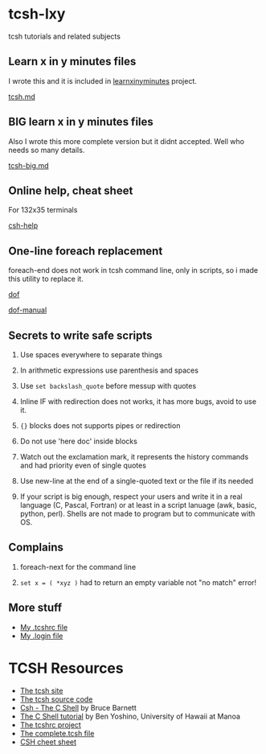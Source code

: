# tcsh-lxy
tcsh tutorials and related subjects

## Learn x in y minutes files
I wrote this and it is included in [learnxinyminutes](https://learnxinyminutes.com/) project.

[tcsh.md](https://github.com/nereusx/tcsh-lxy/blob/master/tcsh.md)

## BIG learn x in y minutes files
Also I wrote this more complete version but it didnt accepted.
Well who needs so many details.

[tcsh-big.md](https://github.com/nereusx/tcsh-lxy/blob/master/tcsh-big.md)

## Online help, cheat sheet
For 132x35 terminals

[csh-help](https://github.com/nereusx/tcsh-lxy/blob/master/csh-help)

## One-line foreach replacement
foreach-end does not work in tcsh command line, only in scripts,
so i made this utility to replace it.

[dof](https://github.com/nereusx/unix-utils/tree/master/dof)

[dof-manual](https://github.com/nereusx/unix-utils/blob/master/dof/dof.pdf)

## Secrets to write safe scripts

1. Use spaces everywhere to separate things

1. In arithmetic expressions use parenthesis and spaces

1. Use `set backslash_quote` before messup with quotes

1. Inline IF with redirection does not works, it has more bugs, avoid to use it.

1. `{}` blocks does not supports pipes or redirection

1. Do not use 'here doc' inside blocks

1. Watch out the exclamation mark, it represents the history commands and had priority even of single quotes

1. Use new-line at the end of a single-quoted text or the file if its needed

1. If your script is big enough, respect your users and write it in a real language (C, Pascal, Fortran) or at least in a script
lanuage (awk, basic, python, perl). Shells are not made to program but to communicate with OS.

## Complains

1. foreach-next for the command line

2. `set x = ( *xyz )` had to return an empty variable not "no match" error!

## More stuff 
* [My .tcshrc file](https://github.com/nereusx/dotfiles/blob/master/.tcshrc)
* [My .login file](https://github.com/nereusx/dotfiles/blob/master/.login)

# TCSH Resources

* [The tcsh site](http://tcsh.org)
* [The tcsh source code](https://github.com/tcsh-org/tcsh)
* [Csh - The C Shell](https://www.grymoire.com/Unix/Csh.html) by Bruce Barnett
* [The C Shell tutorial](http://web.eng.hawaii.edu/Tutor/csh.html) by Ben Yoshino, University of Hawaii at Manoa
* [The tcshrc project](https://sourceforge.net/projects/tcshrc/)
* [The complete.tcsh file](https://github.com/tcsh-org/tcsh/blob/master/complete.tcsh)
* [CSH cheet sheet](http://www.geol.lsu.edu/jlorenzo/ReflectSeismol/labs/unix-cheatsheet.pdf)

